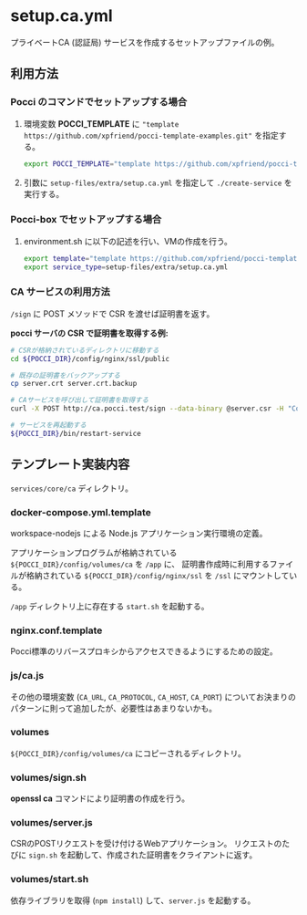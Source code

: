 setup.ca.yml
================
プライベートCA (認証局) サービスを作成するセットアップファイルの例。

利用方法
--------
### Pocci のコマンドでセットアップする場合
1.  環境変数 **POCCI_TEMPLATE** に
    `"template https://github.com/xpfriend/pocci-template-examples.git"` を指定する。

    ```bash
    export POCCI_TEMPLATE="template https://github.com/xpfriend/pocci-template-examples.git"
    ```

1.  引数に `setup-files/extra/setup.ca.yml` を指定して `./create-service`
    を実行する。

### Pocci-box でセットアップする場合
1.  environment.sh に以下の記述を行い、VMの作成を行う。
    ```bash
    export template="template https://github.com/xpfriend/pocci-template-examples.git"
    export service_type=setup-files/extra/setup.ca.yml
    ```

### CA サービスの利用方法
`/sign` に POST メソッドで CSR を渡せば証明書を返す。

**pocci サーバの CSR で証明書を取得する例:**
```bash
# CSRが格納されているディレクトリに移動する
cd ${POCCI_DIR}/config/nginx/ssl/public

# 既存の証明書をバックアップする
cp server.crt server.crt.backup

# CAサービスを呼び出して証明書を取得する
curl -X POST http://ca.pocci.test/sign --data-binary @server.csr -H "Content-Type: text/plain" > server.crt

# サービスを再起動する
${POCCI_DIR}/bin/restart-service
```


テンプレート実装内容
--------------------
`services/core/ca` ディレクトリ。

### docker-compose.yml.template
workspace-nodejs による Node.js アプリケーション実行環境の定義。

アプリケーションプログラムが格納されている `${POCCI_DIR}/config/volumes/ca` を `/app` に、
証明書作成時に利用するファイルが格納されている `${POCCI_DIR}/config/nginx/ssl` を `/ssl` にマウントしている。

`/app` ディレクトリ上に存在する `start.sh` を起動する。


### nginx.conf.template
Pocci標準のリバースプロキシからアクセスできるようにするための設定。


### js/ca.js
その他の環境変数 (`CA_URL`, `CA_PROTOCOL`, `CA_HOST`, `CA_PORT`)
についてお決まりのパターンに則って追加したが、必要性はあまりないかも。

### volumes
`${POCCI_DIR}/config/volumes/ca` にコピーされるディレクトリ。


### volumes/sign.sh
**openssl ca** コマンドにより証明書の作成を行う。

### volumes/server.js
CSRのPOSTリクエストを受け付けるWebアプリケーション。
リクエストのたびに `sign.sh` を起動して、作成された証明書をクライアントに返す。

### volumes/start.sh
依存ライブラリを取得 (`npm install`) して、`server.js` を起動する。
